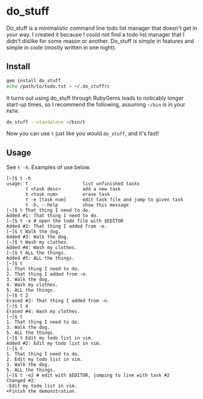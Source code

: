 do\_stuff
========

Do\_stuff is a minimalistic command line todo list manager that doesn't get in
your way. I created it because I could not find a todo list manager that I
didn't dislike for some reason or another. Do\_stuff is simple in features and
simple in code (mostly written in one night).

Install
-------

``` bash
gem install do_stuff
echo /path/to/todo.txt > ~/.do_stuffrc
```

It turns out using do\_stuff through RubyGems leads to noticably longer
start-up times, so I recommend the following, assuming `~/bin` is in your
`PATH`:

``` bash
do_stuff --standalone ~/bin/t
```

Now you can use `t` just like you would `do_stuff`, and it's fast!

Usage
-----

See `t -h`. Examples of use below.

```
[~]$ t -h
usage: t                    list unfinished tasks
       t <task desc>        add a new task
       t <task num>         erase task
       t -e [task num]      edit task file and jump to given task
       t -h, --help         show this message
[~]$ t That thing I need to do.
Added #1: That thing I need to do.
[~]$ t -e # open the todo file with $EDITOR
Added #2: That thing I added from -e.
[~]$ t Walk the dog.
Added #3: Walk the dog.
[~]$ t Wash my clothes.
Added #4: Wash my clothes.
[~]$ t ALL the things.
Added #5: ALL the things.
[~]$ t
1. That thing I need to do.
2. That thing I added from -e.
3. Walk the dog.
4. Wash my clothes.
5. ALL the things.
[~]$ t 2
Erased #2: That thing I added from -e.
[~]$ t 4
Erased #4: Wash my clothes.
[~]$ t
1. That thing I need to do.
3. Walk the dog.
5. ALL the things.
[~]$ t Edit my todo list in vim.
Added #2: Edit my todo list in vim.
[~]$ t
1. That thing I need to do.
2. Edit my todo list in vim.
3. Walk the dog.
5. ALL the things.
[~]$ t -e2 # edit with $EDITOR, jumping to line with task #2
Changed #2:
-Edit my todo list in vim.
+Finish the demonstration.
```

